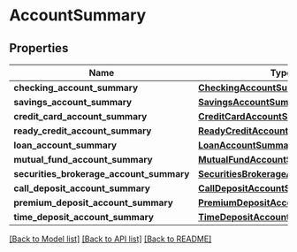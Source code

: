 # AccountSummary

## Properties
Name | Type | Description | Notes
------------ | ------------- | ------------- | -------------
**checking_account_summary** | [**CheckingAccountSummary**](CheckingAccountSummary.md) |  | [optional] 
**savings_account_summary** | [**SavingsAccountSummary**](SavingsAccountSummary.md) |  | [optional] 
**credit_card_account_summary** | [**CreditCardAccountSummary**](CreditCardAccountSummary.md) |  | [optional] 
**ready_credit_account_summary** | [**ReadyCreditAccountSummary**](ReadyCreditAccountSummary.md) |  | [optional] 
**loan_account_summary** | [**LoanAccountSummary**](LoanAccountSummary.md) |  | [optional] 
**mutual_fund_account_summary** | [**MutualFundAccountSummary**](MutualFundAccountSummary.md) |  | [optional] 
**securities_brokerage_account_summary** | [**SecuritiesBrokerageAccountSummary**](SecuritiesBrokerageAccountSummary.md) |  | [optional] 
**call_deposit_account_summary** | [**CallDepositAccountSummary**](CallDepositAccountSummary.md) |  | [optional] 
**premium_deposit_account_summary** | [**PremiumDepositAccountSummary**](PremiumDepositAccountSummary.md) |  | [optional] 
**time_deposit_account_summary** | [**TimeDepositAccountSummary**](TimeDepositAccountSummary.md) |  | [optional] 

[[Back to Model list]](../README.md#documentation-for-models) [[Back to API list]](../README.md#documentation-for-api-endpoints) [[Back to README]](../README.md)

